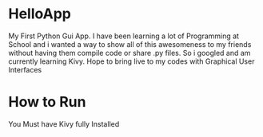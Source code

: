 # HelloApp

My First Python Gui App. I have been learning a lot of Programming at School and i wanted a way to show all of this awesomeness to my friends without having them compile code or share .py files. So i googled and am currently learning Kivy. Hope to bring live to my codes with Graphical User Interfaces


# How to Run

You Must have Kivy fully Installed
